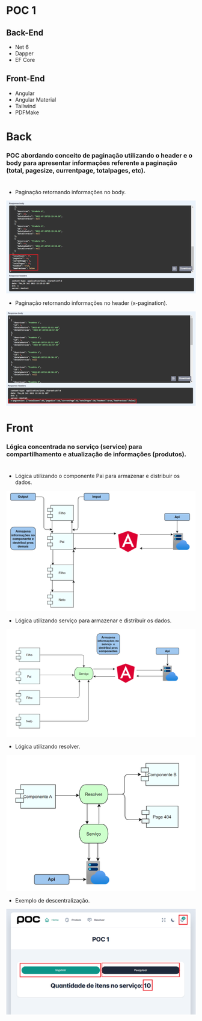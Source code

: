 # POC 1

## Back-End

- Net 6
- Dapper
- EF Core

## Front-End

- Angular
- Angular Material
- Tailwind
- PDFMake

#

# Back

### POC abordando conceito de paginação utilizando o header e o body para apresentar informações referente a paginação (total, pagesize, currentpage, totalpages, etc).

#

- Paginação retornando informações no body.

<img src=".docs/images/img-1.png" alt="image"/>

- Paginação retornando informações no header (x-pagination).

<img src=".docs/images/img-2.png" alt="image"/>

#

# Front

### Lógica concentrada no serviço (service) para compartilhamento e atualização de informações (produtos).

#

- Lógica utilizando o componente Pai para armazenar e distribuir os dados.

<img src=".docs/images/img-3.png" alt="image"/>

- Lógica utilizando serviço para armazenar e distribuir os dados.

<img src=".docs/images/img-4.png" alt="image"/>

- Lógica utilizando resolver.

<img src=".docs/images/img-5.png" alt="image"/>

- Exemplo de descentralização.

<img src=".docs/images/img-6.png" alt="image"/>
